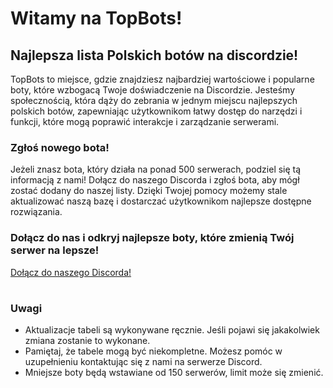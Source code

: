 
# Witamy na TopBots!
## Najlepsza lista Polskich botów na discordzie!

TopBots to miejsce, gdzie znajdziesz najbardziej wartościowe i popularne boty, które wzbogacą Twoje doświadczenie na Discordzie. Jesteśmy społecznością, która dąży do zebrania w jednym miejscu najlepszych polskich botów, zapewniając użytkownikom łatwy dostęp do narzędzi i funkcji, które mogą poprawić interakcje i zarządzanie serwerami.

### Zgłoś nowego bota!
Jeżeli znasz bota, który działa na ponad 500 serwerach, podziel się tą informacją z nami! Dołącz do naszego Discorda i zgłoś bota, aby mógł zostać dodany do naszej listy. Dzięki Twojej pomocy możemy stale aktualizować naszą bazę i dostarczać użytkownikom najlepsze dostępne rozwiązania.

### Dołącz do nas i odkryj najlepsze boty, które zmienią Twój serwer na lepsze!

[Dołącz do naszego Discorda!](https://discord.gg/BcRcCAV4gS)

# 
# 

### Uwagi
* Aktualizacje tabeli są wykonywane ręcznie. Jeśli pojawi się jakakolwiek zmiana zostanie to wykonane.
* Pamiętaj, że tabele mogą być niekompletne. Możesz pomóc w uzupełnieniu kontaktując się z nami na serwerze Discord.
* Mniejsze boty będą wstawiane od 150 serwerów, limit może się zmienić.


